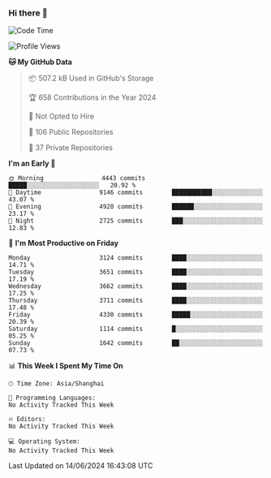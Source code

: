 ### Hi there 👋

<!--
**qbosen/qbosen** is a ✨ _special_ ✨ repository because its `README.md` (this file) appears on your GitHub profile.

Here are some ideas to get you started:

- 🔭 I’m currently working on ...
- 🌱 I’m currently learning ...
- 👯 I’m looking to collaborate on ...
- 🤔 I’m looking for help with ...
- 💬 Ask me about ...
- 📫 How to reach me: ...
- 😄 Pronouns: ...
- ⚡ Fun fact: ...
-->

<!--START_SECTION:waka-->
![Code Time](http://img.shields.io/badge/Code%20Time-2%2C111%20hrs%2036%20mins-blue)

![Profile Views](http://img.shields.io/badge/Profile%20Views-2-blue)

**🐱 My GitHub Data** 

> 📦 507.2 kB Used in GitHub's Storage 
 > 
> 🏆 658 Contributions in the Year 2024
 > 
> 🚫 Not Opted to Hire
 > 
> 📜 106 Public Repositories 
 > 
> 🔑 37 Private Repositories 
 > 
**I'm an Early 🐤** 

```text
🌞 Morning                4443 commits        █████░░░░░░░░░░░░░░░░░░░░   20.92 % 
🌆 Daytime                9146 commits        ███████████░░░░░░░░░░░░░░   43.07 % 
🌃 Evening                4920 commits        ██████░░░░░░░░░░░░░░░░░░░   23.17 % 
🌙 Night                  2725 commits        ███░░░░░░░░░░░░░░░░░░░░░░   12.83 % 
```
📅 **I'm Most Productive on Friday** 

```text
Monday                   3124 commits        ████░░░░░░░░░░░░░░░░░░░░░   14.71 % 
Tuesday                  3651 commits        ████░░░░░░░░░░░░░░░░░░░░░   17.19 % 
Wednesday                3662 commits        ████░░░░░░░░░░░░░░░░░░░░░   17.25 % 
Thursday                 3711 commits        ████░░░░░░░░░░░░░░░░░░░░░   17.48 % 
Friday                   4330 commits        █████░░░░░░░░░░░░░░░░░░░░   20.39 % 
Saturday                 1114 commits        █░░░░░░░░░░░░░░░░░░░░░░░░   05.25 % 
Sunday                   1642 commits        ██░░░░░░░░░░░░░░░░░░░░░░░   07.73 % 
```


📊 **This Week I Spent My Time On** 

```text
🕑︎ Time Zone: Asia/Shanghai

💬 Programming Languages: 
No Activity Tracked This Week

🔥 Editors: 
No Activity Tracked This Week

💻 Operating System: 
No Activity Tracked This Week
```


 Last Updated on 14/06/2024 16:43:08 UTC
<!--END_SECTION:waka-->

